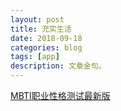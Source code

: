 ```yaml
---
layout: post
title: 充实生活
date: 2018-09-18
categories: blog
tags: [app]
description: 文章金句。
---
```


[MBTI职业性格测试最新版](https://www.apesk.com/mbti/dati.asp)
